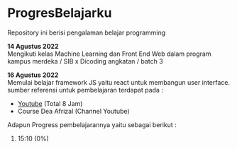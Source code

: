 # ProgresBelajarku
Repository ini berisi pengalaman belajar programming

**14 Agustus 2022**\
Mengikuti kelas Machine Learning dan Front End Web dalam program kampus merdeka / SIB x Dicoding angkatan / batch 3

**16 Agustus 2022**\
Memulai belajar framework JS yaitu react untuk membangun user interface.\
sumber referensi untuk pembelajaran terdapat pada : 
  * [Youtube](https://www.youtube.com/watch?v=JS5w4rUbjQE&t=27s) (Total 8 Jam)
  * Course Dea Afrizal (Channel Youtube)
  
Adapun Progress pembelajarannya yaitu sebagai berikut : 
  1. 15:10 (0%)
  
